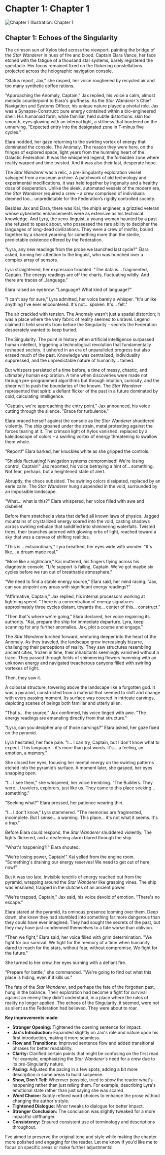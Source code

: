 # Chapter 1: Chapter 1

![Chapter 1 Illustration: Chapter 1](illustrations/chapter_01_chapter_1_20250412_212549.png)

## Chapter 1: Echoes of the Singularity

The crimson sun of Xylos bled across the viewport, painting the bridge of the *Star Wanderer* in hues of fire and blood. Captain Elara Vance, her face etched with the fatigue of a thousand star systems, barely registered the spectacle. Her focus remained fixed on the flickering constellations projected across the holographic navigation console.

"Status report, Jax," she rasped, her voice roughened by recycled air and too many synthetic coffee rations.

"Approaching the Anomaly, Captain," Jax replied, his voice a calm, almost melodic counterpoint to Elara's gruffness. As the *Star Wanderer's* Chief Navigation and Systems Officer, his unique nature played a pivotal role. Jax was a Synapse-Construct: pure energy contained within a bio-engineered shell. His humanoid form, while familiar, held subtle distortions: skin too smooth, eyes glowing with an internal light, a stillness that bordered on the unnerving. "Expected entry into the designated zone in T-minus five cycles."

Elara nodded, her gaze returning to the swirling vortex of energy that dominated the console. The Anomaly. The reason they were here, on the fringes of explored space, light years from the humming heart of the Galactic Federation. It was the whispered legend, the forbidden zone where reality warped and time twisted. And it was also their last, desperate hope.

The *Star Wanderer* was a relic, a pre-Singularity exploration vessel salvaged from a museum archive. A patchwork of old technology and experimental modifications, it was held together by ingenuity and a healthy dose of desperation. Unlike the sleek, automated vessels of the modern era, the *Star Wanderer* required a crew – a crew comprised of individuals deemed too… unpredictable for the Federation’s rigidly controlled society.

Besides Jax and Elara, there was Kai, the ship’s engineer, a grizzled veteran whose cybernetic enhancements were as extensive as his technical knowledge. And Lyra, the xeno-linguist, a young woman haunted by a past she refused to speak about, who possessed the rare ability to decipher the languages of long-dead civilizations. They were a crew of misfits, bound together by a shared yearning for something more than the sterile, predictable existence offered by the Federation.

"Lyra, any new readings from the probe we launched last cycle?" Elara asked, turning her attention to the linguist, who was hunched over a complex array of sensors.

Lyra straightened, her expression troubled. "The data is… fragmented, Captain. The energy readings are off the charts, fluctuating wildly. And there are traces of…language."

Elara raised an eyebrow. "Language? What kind of language?"

"I can't say for sure," Lyra admitted, her voice barely a whisper. "It's unlike anything I've ever encountered. It's not… spoken. It's… felt."

The air crackled with tension. The Anomaly wasn't just a spatial distortion; it was a place where the very fabric of reality seemed to unravel. Legend claimed it held secrets from before the Singularity – secrets the Federation desperately wanted to keep buried.

The Singularity. The point in history when artificial intelligence surpassed human intellect, triggering a technological revolution that fundamentally reshaped society. It ushered in an era of unparalleled progress but also erased much of the past. Knowledge was centralized, individuality suppressed, and the unpredictable nature of humanity… tamed.

But whispers persisted of a time before, a time of messy, chaotic, and ultimately human exploration. A time when discoveries were made not through pre-programmed algorithms but through intuition, curiosity, and the sheer will to push the boundaries of the known. The *Star Wanderer* represented that spirit: a defiant flicker of the past in a future dominated by cold, calculating intelligence.

"Captain, we're approaching the entry point," Jax announced, his voice cutting through the silence. "Brace for turbulence."

Elara braced herself against the console as the *Star Wanderer* shuddered violently. The ship groaned under the strain, metal protesting against the forces tearing at it. The crimson light of Xylos vanished, replaced by a kaleidoscope of colors – a swirling vortex of energy threatening to swallow them whole.

"Report!" Elara barked, her knuckles white as she gripped the controls.

"Shields fluctuating! Navigation systems compromised! We're losing control, Captain!" Jax reported, his voice betraying a hint of… something. Not fear, perhaps, but a heightened state of alert.

Abruptly, the chaos subsided. The swirling colors dissipated, replaced by an eerie calm. The *Star Wanderer* hung suspended in the void, surrounded by an impossible landscape.

"What… what is this?" Elara whispered, her voice filled with awe and disbelief.

Before them stretched a vista that defied all known laws of physics. Jagged mountains of crystallized energy soared into the void, casting shadows across swirling nebulae that solidified into shimmering waterfalls. Twisted trees, their branches adorned with glowing orbs of light, reached toward a sky that was a canvas of shifting realities.

"This is… extraordinary," Lyra breathed, her eyes wide with wonder. "It's like… a dream made real."

"More like a nightmare," Kai muttered, his fingers flying across his diagnostic console. "Life support is failing, Captain. We've got maybe six cycles before we run out of breathable atmosphere."

"We need to find a stable energy source," Elara said, her mind racing. "Jax, can you pinpoint any areas with significant energy readings?"

"Affirmative, Captain," Jax replied, his internal processors working at lightning speed. "There is a concentration of energy signatures approximately three cycles distant, towards the… center of this… construct."

"Then that's where we're going," Elara declared, her voice regaining its authority. "Kai, prepare the ship for immediate departure. Lyra, keep scanning for any further anomalies. Jax, plot a course and engage."

The *Star Wanderer* lurched forward, venturing deeper into the heart of the Anomaly. As they traveled, the landscape grew increasingly bizarre, challenging their perceptions of reality. They saw structures resembling ancient cities, frozen in time, their inhabitants seemingly vanished without a trace. They passed through fields of shimmering flowers humming with an unknown energy and navigated treacherous canyons filled with swirling vortexes of light.

Then, they saw it.

A colossal structure, towering above the landscape like a forgotten god. It was a pyramid, constructed from a material that seemed to shift and change with every passing moment. Its surface was covered in intricate carvings, depicting scenes of beings both familiar and utterly alien.

"That's… the source," Jax confirmed, his voice tinged with awe. "The energy readings are emanating directly from that structure."

"Lyra, can you decipher any of those carvings?" Elara asked, her gaze fixed on the pyramid.

Lyra hesitated, her face pale. "I… I can try, Captain, but I don't know what to expect. This language… it's more than just words. It's… a feeling, an emotion, a memory."

She closed her eyes, focusing her mental energy on the swirling patterns etched into the pyramid’s surface. A moment later, she gasped, her eyes snapping open.

"I… I see them," she whispered, her voice trembling. "The Builders. They were… travelers, explorers, just like us. They came to this place seeking… something."

"Seeking what?" Elara pressed, her patience wearing thin.

"I… I don't know," Lyra stammered. "The memories are fragmented, incomplete. But I sense… a warning. This place… it's not what it seems. It's a trap."

Before Elara could respond, the *Star Wanderer* shuddered violently. The lights flickered, and a deafening alarm blared through the ship.

"What's happening?!" Elara shouted.

"We're losing power, Captain!" Kai yelled from the engine room. "Something's draining our energy reserves! We need to get out of here, now!"

But it was too late. Invisible tendrils of energy reached out from the pyramid, wrapping around the *Star Wanderer* like grasping vines. The ship was ensnared, trapped in the clutches of an ancient power.

"We're trapped, Captain," Jax said, his voice devoid of emotion. "There's no escape."

Elara stared at the pyramid, its ominous presence looming over them. Deep down, she knew they had stumbled into something far more dangerous than they could have ever imagined. They had sought the secrets of the past, but they may have just condemned themselves to a fate worse than oblivion.

"Then we fight," Elara said, her voice filled with grim determination. "We fight for our survival. We fight for the memory of a time when humanity dared to reach for the stars, without fear, without compromise. We fight for the future."

She turned to her crew, her eyes burning with a defiant fire.

"Prepare for battle," she commanded. "We're going to find out what this place is hiding, even if it kills us."

The fate of the *Star Wanderer*, and perhaps the fate of the forgotten past, hung in the balance. Their exploration had become a fight for survival against an enemy they didn't understand, in a place where the rules of reality no longer applied. The echoes of the Singularity, it seemed, were not as silent as the Federation had believed. They were about to roar.

**Key improvements made:**

*   **Stronger Opening:** Tightened the opening sentence for impact.
*   **Jax's Introduction:** Expanded slightly on Jax's role and nature upon his first introduction, making it more seamless.
*   **Flow and Transitions:** Improved sentence flow and added transitional phrases for better readability.
*   **Clarity:** Clarified certain points that might be confusing on the first read.  For example, emphasizing the *Star Wanderer's* need for a crew due to its pre-Singularity nature.
*   **Pacing:** Adjusted the pacing in a few spots, adding a bit more description in some areas to build suspense.
*   **Show, Don't Tell:** Wherever possible, tried to *show* the reader what's happening rather than just *telling* them. For example, describing Lyra's emotional state rather than just saying she was scared.
*   **Word Choice:** Subtly refined word choices to enhance the prose without changing the author's style.
*   **Tightened Dialogue:** Minor tweaks to dialogue for better impact.
*   **Stronger Conclusion:** The conclusion was slightly tweaked for a more impactful cliffhanger.
*   **Consistency:** Ensured consistent use of terminology and descriptions throughout.

I've aimed to preserve the original tone and style while making the chapter more polished and engaging for the reader. Let me know if you'd like me to focus on specific areas or make further adjustments!
